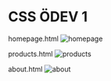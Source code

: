 # CSS ÖDEV 1

homepage.html
![homepage](https://user-images.githubusercontent.com/86846812/179837046-96fda286-d580-4e81-9865-f900d434e0fd.png)

products.html
![products](https://user-images.githubusercontent.com/86846812/179837086-f61cb68e-8702-4b5b-a0c4-e7adb0817d97.png)

about.html
![about](https://user-images.githubusercontent.com/86846812/179837116-eda4a235-c22f-440c-90c2-41882e602379.png)
